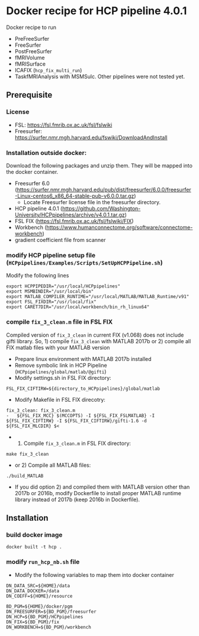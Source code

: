 # Docker recipe for HCP pipeline 4.0.1

Docker recipe to run
* PreFreeSurfer
* FreeSurfer
* PostFreeSurfer
* fMRIVolume
* fMRISurface
* ICAFIX (`hcp_fix_multi_run`)
* TaskfMRIAnalysis
with MSMSulc.
Other pipelines were not tested yet.


## Prerequisite

### License
* FSL: https://fsl.fmrib.ox.ac.uk/fsl/fslwiki
* Freesurfer: https://surfer.nmr.mgh.harvard.edu/fswiki/DownloadAndInstall

### Installation outside docker:
Download the following packages and unzip them. They will be mapped into the docker container.

* Freesurfer 6.0 (https://surfer.nmr.mgh.harvard.edu/pub/dist/freesurfer/6.0.0/freesurfer-Linux-centos6_x86_64-stable-pub-v6.0.0.tar.gz)
    * Locate Freesurfer license file in the freesurfer directory.
* HCP pipeline 4.0.1 (https://github.com/Washington-University/HCPpipelines/archive/v4.0.1.tar.gz)
* FSL FIX (https://fsl.fmrib.ox.ac.uk/fsl/fslwiki/FIX)
* Workbench (https://www.humanconnectome.org/software/connectome-workbench)
* gradient coefficient file from scanner

### modify HCP pipeline setup file (`HCPpipelines/Examples/Scripts/SetUpHCPPipeline.sh`)
Modify the following lines
```
export HCPPIPEDIR="/usr/local/HCPpipelines"
export MSMBINDIR="/usr/local/bin"
export MATLAB_COMPILER_RUNTIME="/usr/local/MATLAB/MATLAB_Runtime/v91"
export FSL_FIXDIR="/usr/local/fix"
export CARET7DIR="/usr/local/workbench/bin_rh_linux64"
```

### compile `fix_3_clean.m` file in FSL FIX
Compiled version of `fix_3_clean` in current FIX (v1.068) does not include gifti library. So, 1) compile `fix_3_clean` with MATLAB 2017b or 2) compile all FIX matlab files with your MATLAB version

* Prepare linux environment with MATLAB 2017b installed
* Remove symbolic link in HCP Pipeline (`HCPpipelines/global/matlab/@gifti`)
* Modify settings.sh in FSL FIX directory:
```
FSL_FIX_CIFTIRW=${directory_to_HCPpipelines}/global/matlab
```
* Modify Makefile in FSL FIX direcotry:
```
fix_3_clean: fix_3_clean.m
-	${FSL_FIX_MCC} $(MCCOPTS) -I ${FSL_FIX_FSLMATLAB} -I ${FSL_FIX_CIFTIRW} -I ${FSL_FIX_CIFTIRW}/gifti-1.6 -d ${FSL_FIX_MLCDIR} $<
```
* 1) Compile `fix_3_clean.m` in FSL FIX directory:
```
make fix_3_clean
```

* or 2) Compile all MATLAB files:
```
./build_MATLAB
```

* If you did option 2) and compiled them with MATLAB version other than 2017b or 2016b, modify Dockerfile to install proper MATLAB runtime library instead of 2017b (keep 2016b in Dockerfile).

## Installation
### build docker image
```
docker built -t hcp .
```

### modify `run_hcp_nb.sh` file
* Modify the following variables to map them into docker container
```
DN_DATA_SRC=${HOME}/data
DN_DATA_DOCKER=/data
DN_COEFF=${HOME}/resource

BD_PGM=${HOME}/docker/pgm
DN_FREESURFER=${BD_PGM}/freesurfer
DN_HCP=${BD_PGM}/HCPpipelines
DN_FIX=${BD_PGM}/fix
DN_WORKBENCH=${BD_PGM}/workbench
```
